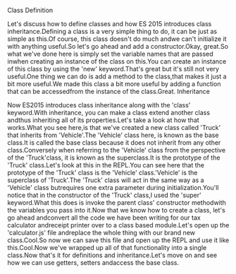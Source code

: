 Class Definition

Let's discuss how to define classes and how ES 2015 introduces class inheritance.Defining a class is a very simple thing to do, it can be just as simple as this.Of course, this class doesn't do much andwe can't initialize it with anything useful.So let's go ahead and add a constructor.Okay, great.So what we've done here is simply set the variable names that are passed inwhen creating an instance of the class on this.You can create an instance of this class by using the 'new' keyword.That's great but it's still not very useful.One thing we can do is add a method to the class,that makes it just a bit more useful.We made this class a bit more useful by adding a function that can be accessedfrom the instance of the class.Great.
Inheritance

Now ES2015 introduces class inheritance along with the 'class' keyword.With inheritance, you can make a class extend another class andthus inheriting all of its properties.Let's take a look at how that works.What you see here,is that we've created a new class called 'Truck' that inherits from 'Vehicle'.The 'Vehicle' class here, is known as the base class.It is called the base class because it does not inherit from any other class.Conversely when referring to the 'Vehicle' class from the perspective of the 'Truck'class, it is known as the superclass.It is the prototype of the 'Truck' class.Let's look at this in the REPL.You can see here that the prototype of the 'Truck' class is the 'Vehicle' class.'Vehicle' is the superclass of 'Truck'.The 'Truck' class will act in the same way as a 'Vehicle' class butrequires one extra parameter during initialization.You'll notice that in the constructor of the 'Truck' class,I used the 'super' keyword.What this does is invoke the parent class' constructor methodwith the variables you pass into it.Now that we know how to create a class, let's go ahead andconvert all the code we have been writing for our tax calculator andreceipt printer over to a class based module.Let's open up the 'calculator.js' file andreplace the whole thing with our brand new class.Cool.So now we can save this file and open up the REPL and use it like this.Cool.Now we've wrapped up all of that functionality into a single class.Now that's it for definitions and inheritance.Let's move on and see how we can use getters, setters andaccess the base class.